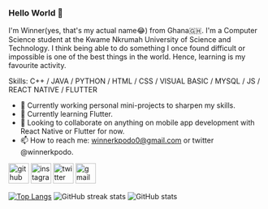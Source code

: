### Hello World 👋

I'm Winner(yes, that's my actual name😂) from Ghana🇬🇭. I'm a Computer Science student at the Kwame Nkrumah University of Science and Technology. I think being able to do something I once found difficult or impossible is one of the best things in the world. Hence, learning is my favourite activity. 

Skills: C++ / JAVA / PYTHON / HTML / CSS / VISUAL BASIC / MYSQL / JS / REACT NATIVE / FLUTTER

- 🔭 Currently working personal mini-projects to sharpen my skills. 
- 🌱 Currently learning Flutter. 
- 👯 Looking to collaborate on anything on mobile app development with React Native or Flutter for now.  
- 📫 How to reach me: winnerkpodo0@gmail.com or twitter @winnerkpodo. 


[<img src='https://cdn.jsdelivr.net/npm/simple-icons@3.0.1/icons/github.svg' alt='github' height='40'>](https://github.com/github.com/winner14)  [<img src='https://cdn.jsdelivr.net/npm/simple-icons@3.0.1/icons/instagram.svg' alt='instagram' height='40'>](https://www.instagram.com/meet.winner/)  [<img src='https://cdn.jsdelivr.net/npm/simple-icons@3.0.1/icons/twitter.svg' alt='twitter' height='40'>](https://twitter.com/winnerkpodo)   [<img src='https://cdn.jsdelivr.net/npm/simple-icons@3.0.1/icons/gmail.svg' alt='gmail' height='40'>](winnerkpodo0@gmail.com)  

[![Top Langs](https://github-readme-stats.vercel.app/api/top-langs/?username=winner14)](https://github.com/anuraghazra/github-readme-stats)  ![GitHub streak stats](https://github-readme-streak-stats.herokuapp.com/?user=winner14)
![GitHub stats](https://github-readme-stats.vercel.app/api?username=winner14&show_icons=true)
